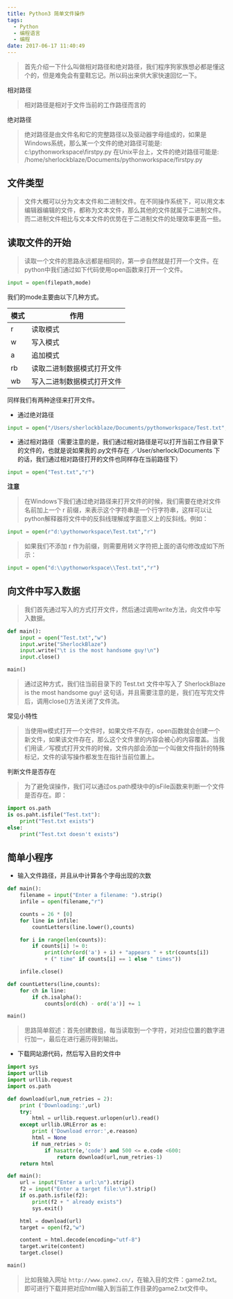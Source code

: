 ```yaml
---
title: Python3 简单文件操作
tags:
  - Python
  - 编程语言
  - 编程
date: 2017-06-17 11:40:49
---
```


> 首先介绍一下什么叫做相对路径和绝对路径，我们程序狗家族想必都是懂这个的，但是难免会有童鞋忘记。所以码出来供大家快速回忆一下。

相对路径

> 相对路径是相对于文件当前的工作路径而言的

绝对路径

> 绝对路径是由文件名和它的完整路径以及驱动器字母组成的，如果是Windows系统，那么某一个文件的绝对路径可能是:
c:\pythonworkspace\firstpy.py
在Unix平台上，文件的绝对路径可能是: /home/sherlockblaze/Documents/pythonworkspace/firstpy.py

## 文件类型

> 文件大概可以分为文本文件和二进制文件。在不同操作系统下，可以用文本编辑器编辑的文件，都称为文本文件，那么其他的文件就属于二进制文件。而二进制文件相比与文本文件的优势在于二进制文件的处理效率更高一些。

## 读取文件的开始

> 读取一个文件的思路永远都是相同的，第一步自然就是打开一个文件。在python中我们通过如下代码使用open函数来打开一个文件。

```python
input = open(filepath,mode)
```

我们的mode主要由以下几种方式。

| 模式 | 作用 |
| --- | --- |
| r  | 读取模式 |
| w  | 写入模式 |
| a  | 追加模式 |
| rb | 读取二进制数据模式打开文件 |
| wb | 写入二进制数据模式打开文件 |

同样我们有两种途径来打开文件。

+ 通过绝对路径

```python
input = open("/Users/sherlockblaze/Documents/pythonworkspace/Test.txt","r")
```

+ 通过相对路径（需要注意的是，我们通过相对路径是可以打开当前工作目录下的文件的，也就是说如果我的.py文件存在 ／User/sherlock/Documents 下的话，我们通过相对路径打开的文件也同样存在当前路径下）

```python
input = open("Test.txt","r")
```

**注意**

> 在Windows下我们通过绝对路径来打开文件的时候，我们需要在绝对文件名前加上一个 r 前缀，来表示这个字符串是一个行字符串，这样可以让python解释器将文件中的反斜线理解成字面意义上的反斜线。例如：

```python
input = open(r"d:\pythonworkspace\Test.txt","r")
```

> 如果我们不添加 r 作为前缀，则需要用转义字符把上面的语句修改成如下所示：

```python
input = open("d:\\pythonworkspace\\Test.txt","r")
```

## 向文件中写入数据

> 我们首先通过写入的方式打开文件，然后通过调用write方法，向文件中写入数据。

```python
def main():
    input = open("Test.txt","w")
    input.write("SherlockBlaze")
    input.write("\t is the most handsome guy!\n")
    input.close()

main()
```

> 通过这种方式，我们往当前目录下的 Test.txt 文件中写入了 SherlockBlaze is the most handsome guy! 这句话，并且需要注意的是，我们在写完文件后，调用close()方法关闭了文件流。

常见小特性

> 当使用w模式打开一个文件时，如果文件不存在，open函数就会创建一个新文件，如果该文件存在，那么这个文件里的内容会被心的内容覆盖。当我们用读／写模式打开文件的时候，文件内部会添加一个叫做文件指针的特殊标记，文件的读写操作都发生在指针当前位置上。

判断文件是否存在

> 为了避免误操作，我们可以通过os.path模块中的isFile函数来判断一个文件是否存在。即：

```python
import os.path
is os.paht.isfile("Test.txt"):
    print("Test.txt exists")
else:
    print("Test.txt doesn't exists")
```

## 简单小程序

+ 输入文件路径，并且从中计算各个字母出现的次数

```python
def main():
    filename = input("Enter a filename: ").strip()
    infile = open(filename,"r")

    counts = 26 * [0]
    for line in infile:
        countLetters(line.lower(),counts)

    for i in range(len(counts)):
        if counts[i] != 0:
            print(chr(ord('a') + i) + "appears " + str(counts[i])
            + (" time" if counts[i] == 1 else " times"))

    infile.close()

def countLetters(line,counts):
    for ch in line:
        if ch.isalpha():
            counts[ord(ch) - ord('a')] += 1

main()
```

> 思路简单叙述：首先创建数组，每当读取到一个字符，对对应位置的数字进行加一，最后在进行遍历得到输出。

+ 下载网站源代码，然后写入目的文件中

```python
import sys
import urllib
import urllib.request
import os.path

def download(url,num_retries = 2):
    print ('Downloading:',url)
    try:
        html = urllib.request.urlopen(url).read()
    except urllib.URLError as e:
        print ('Download error:',e.reason)
        html = None
        if num_retries > 0:
            if hasattr(e,'code') and 500 <= e.code <600:
                return download(url,num_retries-1)
    return html

def main():
    url = input("Enter a url:\n").strip()
    f2 = input("Enter a target file:\n").strip()
    if os.path.isfile(f2):
        print(f2 + " already exists")
        sys.exit()

    html = download(url)
    target = open(f2,"w")

    content = html.decode(encoding="utf-8")
    target.write(content)
    target.close()

main()
```

> 比如我输入网址 `http://www.game2.cn/`，在输入目的文件：game2.txt。即可进行下载并把对应html输入到当前工作目录的game2.txt文件中。